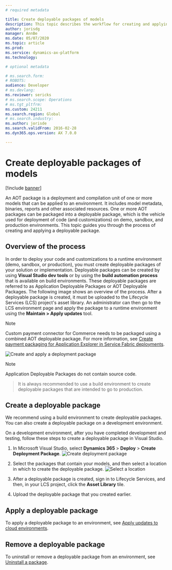 ```yaml
---
# required metadata

title: Create deployable packages of models
description: This topic describes the workflow for creating and applying a deployable package.
author: jorisdg
manager: AnnBe
ms.date: 05/07/2020
ms.topic: article
ms.prod: 
ms.service: dynamics-ax-platform
ms.technology: 

# optional metadata

# ms.search.form: 
# ROBOTS: 
audience: Developer
# ms.devlang: 
ms.reviewer: sericks
# ms.search.scope: Operations
# ms.tgt_pltfrm: 
ms.custom: 24211
ms.search.region: Global
# ms.search.industry: 
ms.author: jorisde
ms.search.validFrom: 2016-02-28
ms.dyn365.ops.version: AX 7.0.0

---
```


# Create deployable packages of models

[!include [banner](../includes/banner.md)]

An AOT package is a deployment and compilation unit of one or more models that can be applied to an environment. It includes model metadata, binaries, reports and other associated resources. One or more AOT packages can be packaged into a deployable package, which is the vehicle used for deployment of code (and customizations) on demo, sandbox, and production environments. This topic guides you through the process of creating and applying a deployable package. 

## Overview of the process

In order to deploy your code and customizations to a runtime environment (demo, sandbox, or production), you must create deployable packages of your solution or implementation. Deployable packages can be created by using **Visual Studio dev tools** or by using the **build automation process** that is available on build environments. These deployable packages are referred to as Application Deployable Packages or AOT Deployable Packages. The following image shows an overview of the process. After a deployable package is created, it must be uploaded to the Lifecycle Services (LCS) project's asset library. An administrator can then go to the LCS environment page and apply the package to a runtime environment using the **Maintain &gt; Apply updates** tool. 

> [!NOTE]
> Custom payment connector for Commerce needs to be packaged using a combined AOT deployable package. For more information, see [Create payment packaging for Application Explorer in Service Fabric deployments](../../../commerce/dev-itpro/payment-connector-package.md).

![Create and apply a deployment package](./media/createandapplydeployablepackage.png)

> [!NOTE]
> Application Deployable Packages do not contain source code.

> It is always recommended to use a build environment to create deployable packages that are intended to go to production.

## Create a deployable package
We recommend using a build environment to create deployable packages. You can also create a deployable package on a development environment. 

On a development environment, after you have completed development and testing, follow these steps to create a deployable package in Visual Studio.

1.  In Microsoft Visual Studio, select **Dynamics 365** &gt; **Deploy** &gt; **Create Deployment Package**.
![Create deployment package](./media/createdeploymentpackage-986x1024.png)

2.  Select the packages that contain your models, and then select a location in which to create the deployable package. 
![Select a location](./media/pack4.png)

3.  After a deployable package is created, sign in to Lifecycle Services, and then, in your LCS project, click the **Asset Library** tile.

4.  Upload the deployable package that you created earlier.

## Apply a deployable package
To apply a deployable package to an environment, see [Apply updates to cloud environments](apply-deployable-package-system.md).

## Remove a deployable package
To uninstall or remove a deployable package from an environment, see [Uninstall a package](uninstall-deployable-package.md).
